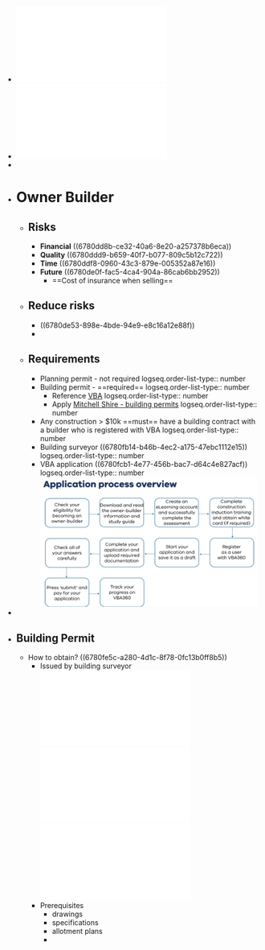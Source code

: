 - ![PRS-HAN-008-Owner-Builder-Information-and-Study-Guide.pdf](../assets/PRS-HAN-008-Owner-Builder-Information-and-Study-Guide_1736498537051_0.pdf)
- ![10 The Heights Wallan COS and Sec32.pdf](../assets/10_The_Heights_Wallan_COS_and_Sec32_1736507649794_0.pdf)
-
- # Owner Builder
	- ## Risks
		- **Financial** ((6780dd8b-ce32-40a6-8e20-a257378b6eca))
		- **Quality** ((6780ddd9-b659-40f7-b077-809c5b12c722))
		- **Time** ((6780ddf8-0960-43c3-879e-005352a87e16))
		- **Future** ((6780de0f-fac5-4ca4-904a-86cab6bb2952))
			- ==Cost of insurance when selling==
	- ## Reduce risks
		- ((6780de53-898e-4bde-94e9-e8c16a12e88f))
		-
	- ## Requirements
		- Planning permit - not required
		  logseq.order-list-type:: number
		- Building permit - ==required== 
		  logseq.order-list-type:: number
			- Reference [VBA](https://www.vba.vic.gov.au/consumers/home-renovation-essentials/permits)
			  logseq.order-list-type:: number
			- Apply [Mitchell Shire - building permits](https://www.mitchellshire.vic.gov.au/plan-and-build/building-services/building-permits)
			  logseq.order-list-type:: number
		- Any construction > $10k ==must== have a building contract with a builder who is registered with VBA
		  logseq.order-list-type:: number
		- Building surveyor ((6780fb14-b46b-4ec2-a175-47ebc1112e15))
		  logseq.order-list-type:: number
		- VBA application ((6780fcb1-4e77-456b-bac7-d64c4e827acf))
		  logseq.order-list-type:: number
		  ![image.png](../assets/image_1736507275231_0.png)
-
- ## Building Permit
	- How to obtain? ((6780fe5c-a280-4d1c-8f78-0fc13b0ff8b5))
		- Issued by building surveyor ![10 The Heights Wallan COS and Sec32.pdf](../assets/10_The_Heights_Wallan_COS_and_Sec32_1736507626547_0.pdf) ![10 The Heights Wallan COS and Sec32.pdf](../assets/10_The_Heights_Wallan_COS_and_Sec32_1736507634657_0.pdf) ![10 The Heights Wallan COS and Sec32.pdf](../assets/10_The_Heights_Wallan_COS_and_Sec32_1736507641383_0.pdf)
		- Prerequisites
			- drawings
			- specifications
			- allotment plans
			-